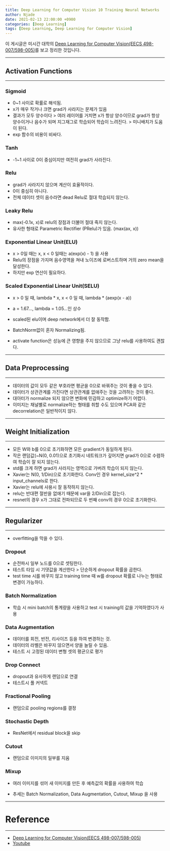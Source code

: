 ```yaml
---
title: Deep Learning for Computer Vision 10 Training Neural Networks
author: Njade
date: 2021-02-13 22:00:00 +0900
categories: [Deep Learning]
tags: [Deep Learning, Deep Learning for Computer Vision]
---
```


이 게시글은 미시간 대학의 [Deep Learning for Computer Vision(EECS 498-007/598-005)](https://web.eecs.umich.edu/~justincj/teaching/eecs498/FA2020/)를 보고 정리한 것입니다.

---

## Activation Functions
---
### Sigmoid
* 0~1 사이로 확률로 해석됨.
* x가 매우 작거나 크면 grad가 사라지는 문제가 있음
* 결과가 모두 양수이다 > 여러 레이어를 거치면 x가 항상 양수이므로 grad가 항상 양수이거나 음수가 되며 지그재그로 학습되어 학습이 느려진다. > 미니배치가 도움이 된다.
* exp 함수의 비용이 비싸다.

### Tanh
* -1~1 사이로 0이 중심이지만 여전히 grad가 사라진다.

### Relu
* grad가 사라지지 않으며 계산이 효율적이다.
* 0이 중심히 아니다.
* 전체 데이터 셋이 음수라면 dead Relu로 절대 학습되지 않는다.

### Leaky Relu
* max(-0.1x, x)로 relu의 장점과 더불어 절대 죽지 않는다.
* 유사한 형태로 Parametric Rectifier (PRelu)가 있음. (max(ax, x))

### Exponential Linear Unit(ELU)
* x > 0일 때는 x, x < 0 일때는 a(exp(x) - 1) 을 사용
* Relu의 장점을 가지며 음수영역을 쳐내 노이즈에 로버스트하며 거의 zero mean을 달성한다.
* 하지만 exp 연산이 필요하다.

### Scaled Exponential Linear Unit(SELU)
* x > 0 일 때, lambda * x, x < 0 일 때, lambda * (aexp(x - a))
* a = 1.67..., lambda = 1.05...인 상수
* scaled된 elu이며 deep network에서 더 잘 동작함.
* BatchNorm없이 혼자 Normalizing됨.

* activate function은 성능에 큰 영향을 주지 않으므로 그냥 relu를 사용하여도 괜찮다.

---

## Data Preprocessing
---
* 데이터의 값이 모두 같은 부호라면 평균을 0으로 바꿔주는 것이 좋을 수 있다.
* 데이터가 상관관계를 가진다면 상관관계를 없애주는 것을 고려하는 것이 좋다.
* 대아터가 normalize 되지 않으면 변화에 민감하고 optimize하기 어렵다.
* 이미지는 채널별로 normalize하는 형태를 취할 수도 있으며 PCA와 같은 decorrelation은 일반적이지 않다.

---

## Weight Initialization
---
* 모든 W와 b를 0으로 초기화하면 모든 gradient가 동일하게 된다.
* 작은 랜덤값(~N(0, 0.01)으로 초기화시 네트워크가 깊어지면 grad가 0으로 수렴하여 학습이 잘 되지 않는다.
* std를 크게 하면 grad가 사라지는 영역으로 가버려 학습이 되지 않는다.
* Xavier는 N(0, 1/Din)으로 초기화한다. Conv인 경우 kernel_size^2 * input_channels로 한다.
* Xavier는 relu에 사용시 잘 동작하지 않는다.
* relu는 반대편 절반을 없애기 때문에 var을 2/Din으로 잡는다.
* resnet의 경우 x가 그대로 전파되므로 두 번째 conv의 경우 0으로 초기화한다.

---

## Regularizer
---
* overfitting을 막을 수 있다.
### Dropout
* 순전파시 일부 노드를 0으로 셋팅한다.
* 테스트 타임 시 기댓값을 계산한다 > 단순하게 dropout 확률을 곱한다.
* test time 시를 바꾸지 않고 training time 때 w를 dropout 확률로 나누는 형태로 변경이 가능하다.

### Batch Normalization
* 학습 시 mini batch의 통계량을 사용하고 test 시 training의 값을 기억하였다가 사용

### Data Augmentation
* 데이터를 회전, 반전, 리사이즈 등을 하여 변경하는 것.
* 데이터의 라벨은 바꾸지 않으면서 양을 늘릴 수 있음.
* 테스트 시 고정된 데이터 변형 셋의 평균으로 평가

### Drop Connect
* dropout과 유사하게 랜덤으로 연결
* 테스트시 풀 커넥트

### Fractional Pooling
* 랜덤으로 pooling regions를 결정

### Stochastic Depth
* ResNet에서 residual block을 skip

### Cutout
* 랜덤으로 이미지의 일부를 지움

### Mixup
* 여러 이미지를 섞어 새 이미지를 만든 후 예측값의 확률을 사용하여 학습

* 추세는 Batch Normalization, Data Augmentation, Cutout, Mixup 을 사용

---

# Reference
---
- [Deep Learning for Computer Vision(EECS 498-007/598-005)](https://web.eecs.umich.edu/~justincj/teaching/eecs498/FA2020/)
- [Youtube](https://www.youtube.com/watch?v=dJYGatp4SvA&list=PL5-TkQAfAZFbzxjBHtzdVCWE0Zbhomg7r)
 